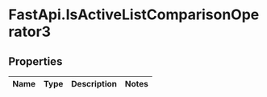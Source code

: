 # FastApi.IsActiveListComparisonOperator3

## Properties
Name | Type | Description | Notes
------------ | ------------- | ------------- | -------------
